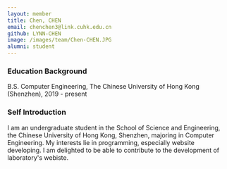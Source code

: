 ```yaml
---
layout: member
title: Chen, CHEN
email: chenchen3@link.cuhk.edu.cn
github: LYNN-CHEN
image: /images/team/Chen-CHEN.JPG
alumni: student
---
```


### Education Background

B.S. Computer Engineering, The Chinese University of Hong Kong (Shenzhen), 2019 - present

### Self Introduction

I am an undergraduate student in the School of Science and Engineering, the Chinese University of Hong Kong, Shenzhen, majoring in Computer Engineering.
My interests lie in programming, especially website developing. I am delighted to be able to contribute to the development of laboratory's webiste.
